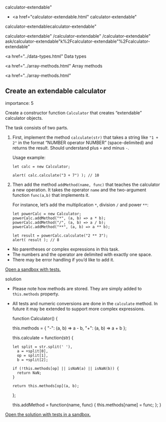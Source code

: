 calculator-extendable"

-   <a href="calculator-extendable.html"
    calculator-extendable"

calculator-extendablecalculator-extendable"

<!-- -->

calculator-extendable"
/calculator-extendable"
/calculator-extendable"
ask/calculator-extendable"k%2Fcalculator-extendable"%2Fcalculator-extendable" </a>

<a href="../data-types.html" Data types</span></a>

<a href="../array-methods.html" Array methods</span></a>

<a href="../array-methods.html"

## Create an extendable calculator

<span class="task__importance" title="How important is the task, from 1 to 5">importance: 5</span>

Create a constructor function `Calculator` that creates “extendable” calculator objects.

The task consists of two parts.

1.  First, implement the method `calculate(str)` that takes a string like `"1 + 2"` in the format “NUMBER operator NUMBER” (space-delimited) and returns the result. Should understand plus `+` and minus `-`.

    Usage example:

        let calc = new Calculator;

        alert( calc.calculate("3 + 7") ); // 10

2.  Then add the method `addMethod(name, func)` that teaches the calculator a new operation. It takes the operator `name` and the two-argument function `func(a,b)` that implements it.

    For instance, let’s add the multiplication `*`, division `/` and power `**`:

        let powerCalc = new Calculator;
        powerCalc.addMethod("*", (a, b) => a * b);
        powerCalc.addMethod("/", (a, b) => a / b);
        powerCalc.addMethod("**", (a, b) => a ** b);

        let result = powerCalc.calculate("2 ** 3");
        alert( result ); // 8

-   No parentheses or complex expressions in this task.
-   The numbers and the operator are delimited with exactly one space.
-   There may be error handling if you’d like to add it.

[Open a sandbox with tests.](https://plnkr.co/edit/BSCbgSlVjg02a3OU?p=preview)

solution

-   Please note how methods are stored. They are simply added to `this.methods` property.
-   All tests and numeric conversions are done in the `calculate` method. In future it may be extended to support more complex expressions.

    function Calculator() {

    this.methods = {
    "-": (a, b) => a - b,
    "+": (a, b) => a + b
    };

    this.calculate = function(str) {

        let split = str.split(' '),
          a = +split[0],
          op = split[1],
          b = +split[2];

        if (!this.methods[op] || isNaN(a) || isNaN(b)) {
          return NaN;
        }

        return this.methods[op](a, b);

    };

    this.addMethod = function(name, func) {
    this.methods[name] = func;
    };
    }

[Open the solution with tests in a sandbox.](https://plnkr.co/edit/DfKe17tsPxFwhF7z?p=preview)
